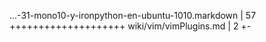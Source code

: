  ...-31-mono10-y-ironpython-en-ubuntu-1010.markdown |   57 ++++++++++++++++++++
 wiki/vim/vimPlugins.md                             |    2 +-
